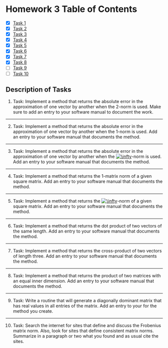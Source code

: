 # Homework 3 Table of Contents

- [x] [Task 1](./Software_Manual/abs_err_vecl2.md)
- [x] [Task 2](./Software_Manual/abs_err_vecl1.md)
- [x] [Task 3](./Software_Manual/abs_err_vecl_inf.md)
- [x] [Task 4](./Software_Manual/mat_1norm.md)
- [x] [Task 5 ](./Software_Manual/mat_infnorm.md)
- [x] [Task 6](./Software_Manual/vec_dot_prod.md) 
- [x] [Task 7](./Software_Manual/vec_cross_prod3.md)
- [x] [Task 8](Software_Manual/mat_prod.md)
- [ ] [Task 9](https://bolanderc.github.io/math5610)
- [ ] [Task 10](https://bolanderc.github.io/math5610)

## Description of Tasks

1. Task: Implement a method that returns the absolute error in the approximation of one vector by another when the 2-norm is used. Make sure to add an entry to your software manual to document the work.

------

2. Task: Implement a method that returns the absolute error in the approximation of one vector by another when the 1-norm is used. Add an entry to your software manual that documents the method.

------

3. Task: Implement a method that returns the absolute error in the approximation of one vector by another when the <a href="https://www.codecogs.com/eqnedit.php?latex=\inline&space;\infty" target="_blank"><img src="https://latex.codecogs.com/gif.latex?\inline&space;\infty" title="\infty" /></a>-norm is used. Add an entry to your software manual that documents the method.

------

4. Task: Implement a method that returns the 1-matrix norm of a given square matrix. Add an entry to your software manual that documents the method.

------

5. Task: Implement a method that returns the <a href="https://www.codecogs.com/eqnedit.php?latex=\inline&space;\infty" target="_blank"><img src="https://latex.codecogs.com/gif.latex?\inline&space;\infty" title="\infty" /></a>-norm of a given square matrix. Add an entry to your software manual that documents the method.

------

6. Task: Implement a method that returns the dot product of two vectors of the same length. Add an entry to your software manual that documents the method.

------

7. Task: Implement a method that returns the cross-product of two vectors of length three. Add an entry to your software manual that documents the method.

------

8. Task: Implement a method that returns the product of two matrices with an equal inner dimension. Add an entry to your software manual that documents the method.

------

9. Task: Write a routine that will generate a diagonally dominant matrix that has real values in all entries of the matrix. Add an entry to your for the method you create.

------

10. Task: Search the internet for sites that define and discuss the Frobenius matrix norm. Also, look for sites that define consistent matrix norms. Summarize in a paragraph or two what you found and as usual cite the sites.